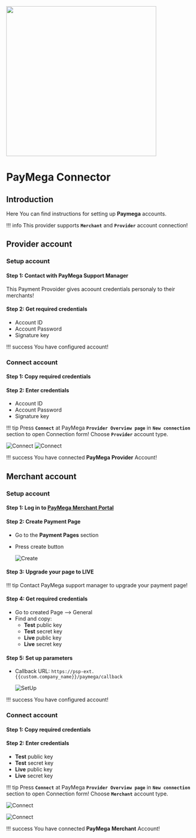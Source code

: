 <img src="https://static.openfintech.io/payment_providers/paymega/logo.svg?w=400" width="400px">

# PayMega Connector

## Introduction

Here You can find  instructions for setting up **Paymega** accounts.

!!! info
     This provider supports **`Merchant`** and **`Provider`** account connection!

## Provider account

### Setup account

#### Step 1: Contact with PayMega Support Manager

This Payment Provoider gives acoount credentials personaly to their merchants!
    
#### Step 2: Get required credentials

-   Account ID
-   Account Password
-   Signature key

!!! success
    You have configured account!
    
### Connect account

#### Step 1: Copy required credentials

#### Step 2: Enter credentials

-   Account ID
-   Account Password
-   Signature key

!!! tip
    Press **`Connect`** at PayMega **`Provider Overview page`** in **`New connection`** section to open Connection form!
    Choose **`Provider`** account type.



![Connect](images/paymega_provider_connect1.png)
    ![Connect](images/paymega_provider_connect2.png)

!!! success
    You have connected **PayMega** **Provider** Account!


## Merchant account


### Setup account

#### Step 1: Log in to [**PayMega** Merchant Portal](https://my.paymega.eu/)

#### Step 2: Create Payment Page

- Go to the **Payment Pages** section
- Press create button

    ![Create](images/merch_acc__payment_page_create1.png)


#### Step 3: Upgrade  your page to LIVE

!!! tip
    Contact PayMega support manager to upgrade your payment page!

#### Step 4: Get required credentials

- Go to created Page —> General
- Find and copy:
    -  **Test** public key
    -  **Test** secret key
    -  **Live** public key
    -  **Live** secret key

#### Step 5: Set up parameters

- Callback URL: ```https://psp-ext.{{custom.company_name}}/paymega/callback```

    ![SetUp](images/merch_acc__setup.png)

!!! success
    You have configured account!
    
### Connect account

#### Step 1: Copy required credentials


#### Step 2: Enter credentials

-  **Test** public key
-  **Test** secret key
-  **Live** public key
-  **Live** secret key

!!! tip
    Press **`Connect`** at PayMega **`Provider Overview page`** in **`New connection`** section to open Connection form!
    Choose **`Merchant`** account type.



![Connect](images/paymega_merchant_connect1.png)

![Connect](images/paymega_merchant_connect2.png)


!!! success
    You have connected **PayMega** **Merchant** Account!